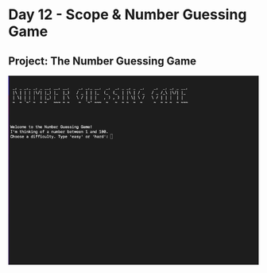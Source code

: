 <h1>Day 12 - Scope & Number Guessing Game</h1>
<h2>Project: The Number Guessing Game</h2>
<img src='number-guessing-game.gif'>